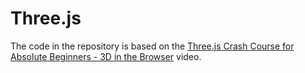 # Three.js

The code in the repository is based on the
[Three.js Crash Course for Absolute Beginners - 3D in the Browser](https://www.youtube.com/watch?v=6oFvqLfRnsU)
video.
